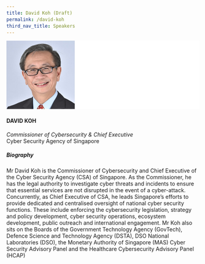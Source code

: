 ```yaml
---
title: David Koh (Draft)
permalink: /david-koh
third_nav_title: Speakers
---
```


![David Koh](/images/speakers/speaker-full-left-test-2.jpg)

#### **DAVID KOH**

*Commissioner of Cybersecurity & Chief Executive*  
Cyber Security Agency of Singapore

##### Biography

Mr David Koh is the Commissioner of Cybersecurity and Chief Executive of the Cyber Security Agency (CSA) of Singapore. As the Commissioner, he has the legal authority to investigate cyber threats and incidents to ensure that essential services are not disrupted in the event of a cyber-attack. Concurrently, as Chief Executive of CSA, he leads Singapore’s efforts to provide dedicated and centralised oversight of national cyber security functions. These include enforcing the cybersecurity legislation, strategy and policy development, cyber security operations, ecosystem development, public outreach and international engagement. Mr Koh also sits on the Boards of the Government Technology Agency (GovTech), Defence Science and Technology Agency (DSTA), DSO National Laboratories (DSO), the Monetary Authority of Singapore (MAS) Cyber Security Advisory Panel and the Healthcare Cybersecurity Advisory Panel (HCAP)